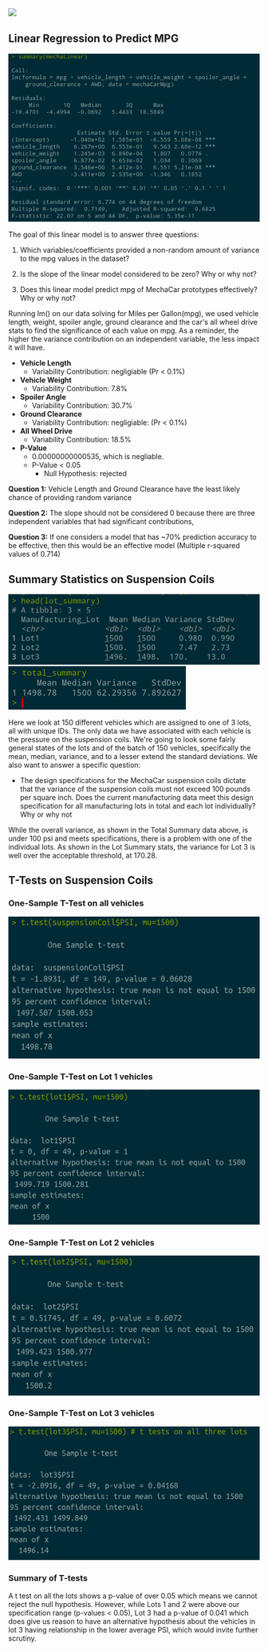 <img src="https://user-images.githubusercontent.com/101137700/182009559-2af021c9-c60b-4247-9f4a-6e44b9909398.png">

## Linear Regression to Predict MPG

<div id="header" align="center">
  <img src="images/MechaSummary.png"/>
</div>

The goal of this linear model is to answer three questions:
1) Which variables/coefficients provided a non-random amount of variance to the mpg values in the dataset?

2) Is the slope of the linear model considered to be zero? Why or why not?

3) Does this linear model predict mpg of MechaCar prototypes effectively? Why or why not?

Running lm() on our data solving for Miles per Gallon(mpg), we used vehicle length, weight, spoiler angle, ground clearance and the car's all wheel drive stats to find the significance of each value on mpg. As a reminder, the higher the variance contribution on an independent variable, the less impact it will have.


<ul>
    <li><b>Vehicle Length</b>
        <ul>
            <li>Variability Contribution: negligiable (Pr < 0.1%)</li>
        </ul>
    </li>
    <li><b>Vehicle Weight</b>
        <ul>
            <li>Variability Contribution: 7.8%</li>
        </ul>
    </li>
    <li><b>Spoiler Angle</b>
        <ul>
            <li>Variability Contribution: 30.7%</li>
        </ul>
    </li>
    <li><b>Ground Clearance</b>
        <ul>
            <li>Variability Contribution: negligiable: (Pr < 0.1%)</li>
        </ul>
    </li>
    <li><b>All Wheel Drive</b>
        <ul>
            <li>Variability Contribution: 18.5%</li>
        </ul>
    </li>
    <li><b>P-Value</b>
        <ul>
            <li>0.00000000000535, which is negliable.</li>
            <li>P-Value < 0.05 <ul> <li>Null Hypothesis: rejected</ul></li>
</ul></ul>

<b>Question 1:</b>
    Vehicle Length and Ground Clearance have the least likely chance of providing random variance

<b>Question 2:</b>
    The slope should not be considered 0 because there are three independent variables that had significant contributions,

<b>Question 3:</b>
    If one considers a model that has ~70% prediction accuracy to be effective, then this would be an effective model (Multiple r-squared values of 0.714)



## Summary Statistics on Suspension Coils
<img src="images/SuspensionCoilSummary.png"/>
<img src="images/SuspensionCoilSummaryTotal.png"/>

Here we look at 150 different vehicles which are assigned to one of 3 lots, all with unique IDs. The only data we have associated with each vehicle is the pressure on the suspension coils.  We're going to look some fairly general states of the lots and of the batch of 150 vehicles, specifically the mean, median, variance, and to a lesser extend the standard deviations.  We also want to answer a specific question:
<ul><li>The design specifications for the MechaCar suspension coils dictate that the variance of the suspension coils must not exceed 100 pounds per square inch. Does the current manufacturing data meet this design specification for all manufacturing lots in total and each lot individually? Why or why not</li></ul>

While the overall variance, as shown in the Total Summary data above, is under 100 psi and meets specifications, there is a problem with one of the individual lots. As shown in the Lot Summary stats, the variance for Lot 3 is well over the acceptable threshold, at 170.28.

## T-Tests on Suspension Coils
### One-Sample T-Test on all vehicles
<img src="images/SuspensionTest_all.png"/>

### One-Sample T-Test on Lot 1 vehicles
<img src="images/SuspensionTest_Lot1.png"/>

### One-Sample T-Test on Lot 2 vehicles
<img src="images/SuspensionTest_Lot2.png"/>

### One-Sample T-Test on Lot 3 vehicles
<img src="images/SuspensionTest_Lot3.png"/>

### Summary of T-tests
A t test on all the lots shows a p-value of over 0.05 which means we cannot reject the null hypothesis.  However, while Lots 1 and 2 were above our specification range (p-values < 0.05), Lot 3 had a p-value of 0.041 which does give us reason to have an alternative hypothesis about the vehicles in lot 3 having relationship in the lower average PSI, which would invite further scrutiny.